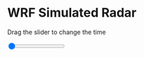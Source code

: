 <h1>WRF Simulated Radar</h1>
<p>Drag the slider to change the time</p>

<div class="slidecontainer">
<input oninput='setImage(this)' class="slider" type="range" min="0" max="15" value="0" step="1" />
<img id='img'/>
</div>

<script>
var img = document.getElementById('img');
var img_array = ['/assets/images/wrf/rf_wrfout_d01_2020-04-18_12:00:00.png',
'/assets/images/wrf/rf_wrfout_d01_2020-04-18_13:00:00.png',
'/assets/images/wrf/rf_wrfout_d01_2020-04-18_14:00:00.png',
'/assets/images/wrf/rf_wrfout_d01_2020-04-18_15:00:00.png',
'/assets/images/wrf/rf_wrfout_d01_2020-04-18_16:00:00.png',
'/assets/images/wrf/rf_wrfout_d01_2020-04-18_17:00:00.png',
'/assets/images/wrf/rf_wrfout_d01_2020-04-18_18:00:00.png',
'/assets/images/wrf/rf_wrfout_d01_2020-04-18_19:00:00.png',
'/assets/images/wrf/rf_wrfout_d01_2020-04-18_20:00:00.png',
'/assets/images/wrf/rf_wrfout_d01_2020-04-18_21:00:00.png',
'/assets/images/wrf/rf_wrfout_d01_2020-04-18_22:00:00.png',
'/assets/images/wrf/rf_wrfout_d01_2020-04-18_23:00:00.png',
'/assets/images/wrf/rf_wrfout_d01_2020-04-19_00:00:00.png',
'/assets/images/wrf/rf_wrfout_d01_2020-04-19_01:00:00.png',
'/assets/images/wrf/rf_wrfout_d01_2020-04-19_02:00:00.png',];
function setImage(obj)
{
        var value = obj.value;
        img.src = img_array[value];

}
</script>
